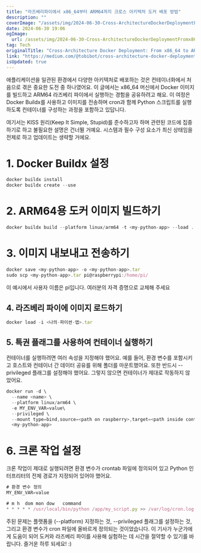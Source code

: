 ```yaml
---
title: "라즈베리파이에서 x86_64부터 ARM64까지 크로스 아키텍처 도커 배포 방법"
description: ""
coverImage: "/assets/img/2024-06-30-Cross-ArchitectureDockerDeploymentFromx86_64toARM64onRaspberryPi_0.png"
date: 2024-06-30 19:06
ogImage:
  url: /assets/img/2024-06-30-Cross-ArchitectureDockerDeploymentFromx86_64toARM64onRaspberryPi_0.png
tag: Tech
originalTitle: "Cross-Architecture Docker Deployment: From x86_64 to ARM64 on Raspberry Pi"
link: "https://medium.com/@tobibot/cross-architecture-docker-deployment-from-x86-64-to-amd64-on-raspberry-pi-1e097e43b644"
isUpdated: true
---
```


애플리케이션을 일관된 환경에서 다양한 아키텍처로 배포하는 것은 컨테이너화에서 처음으로 겪은 중요한 도전 중 하나였어요. 이 글에서는 x86_64 머신에서 Docker 이미지를 빌드하고 ARM64 라즈베리 파이에서 실행하는 경험을 공유하려고 해요. 이 여정은 Docker Buildx를 사용하고 이미지를 전송하며 cron과 함께 Python 스크립트를 실행하도록 컨테이너를 구성하는 과정을 포함하고 있답니다.

여기서는 KISS 원리(Keep It Simple, Stupid)를 준수하고자 하며 관련된 코드에 집중하기로 하고 불필요한 설명은 건너뛸 거예요. 시스템과 필수 구성 요소가 최신 상태임을 전제로 하고 업데이트는 생략할 거에요.

# 1. Docker Buildx 설정

```js
docker buildx install
docker buildx create --use
```

<!-- cozy-coder - 수평 -->

<ins class="adsbygoogle"
     style="display:block"
     data-ad-client="ca-pub-4877378276818686"
     data-ad-slot="1107185301"
     data-ad-format="auto"
     data-full-width-responsive="true"></ins>

<script>
     (adsbygoogle = window.adsbygoogle || []).push({});
</script>

# 2. ARM64용 도커 이미지 빌드하기

```js
docker buildx build --platform linux/arm64 -t <my-python-app> --load .
```

# 3. 이미지 내보내고 전송하기

```js
docker save <my-python-app> -o <my-python-app>.tar
sudo scp <my-python-app>.tar pi@raspberrypi:/home/pi/
```

<!-- cozy-coder - 수평 -->

<ins class="adsbygoogle"
     style="display:block"
     data-ad-client="ca-pub-4877378276818686"
     data-ad-slot="1107185301"
     data-ad-format="auto"
     data-full-width-responsive="true"></ins>

<script>
     (adsbygoogle = window.adsbygoogle || []).push({});
</script>

이 예시에서 사용자 이름은 pi입니다. 여러분의 자격 증명으로 교체해 주세요

## 4. 라즈베리 파이에 이미지 로드하기

```js
docker load -i <나의-파이썬-앱>.tar
```

## 5. 특권 플래그를 사용하여 컨테이너 실행하기

<!-- cozy-coder - 수평 -->

<ins class="adsbygoogle"
     style="display:block"
     data-ad-client="ca-pub-4877378276818686"
     data-ad-slot="1107185301"
     data-ad-format="auto"
     data-full-width-responsive="true"></ins>

<script>
     (adsbygoogle = window.adsbygoogle || []).push({});
</script>

컨테이너를 실행하려면 여러 속성을 지정해야 했어요. 예를 들어, 환경 변수를 포함시키고 호스트와 컨테이너 간 데이터 공유를 위해 폴더를 마운트했어요. 또한 반드시 --privileged 플래그를 설정해야 했어요. 그렇지 않으면 컨테이너가 제대로 작동하지 않았어요.

```js
docker run -d \
  --name <name> \
  --platform linux/arm64 \
  -e MY_ENV_VAR=value\
  --privileged \
  --mount type=bind,source=<path on raspberry>,target=<path inside container> \
  <my-python-app>
```

# 6. 크론 작업 설정

크론 작업이 제대로 실행되려면 환경 변수가 crontab 파일에 정의되어 있고 Python 인터프리터의 전체 경로가 지정되어 있어야 했어요.

<!-- cozy-coder - 수평 -->

<ins class="adsbygoogle"
     style="display:block"
     data-ad-client="ca-pub-4877378276818686"
     data-ad-slot="1107185301"
     data-ad-format="auto"
     data-full-width-responsive="true"></ins>

<script>
     (adsbygoogle = window.adsbygoogle || []).push({});
</script>

```js
# 환경 변수 정의
MY_ENV_VAR=value

# m h  dom mon dow   command
* * * * * /usr/local/bin/python /app/my_script.py >> /var/log/cron.log 2>&1
```

주된 문제는 플랫폼을 (--platform) 지정하는 것, --privileged 플래그를 설정하는 것, 그리고 환경 변수가 cron 파일에 올바르게 정의되는 것이었습니다. 이 기사가 누군가에게 도움이 되어 도커와 라즈베리 파이를 사용해 실험하는 데 시간을 절약할 수 있기를 바랍니다. 즐거운 하루 되세요! :)
